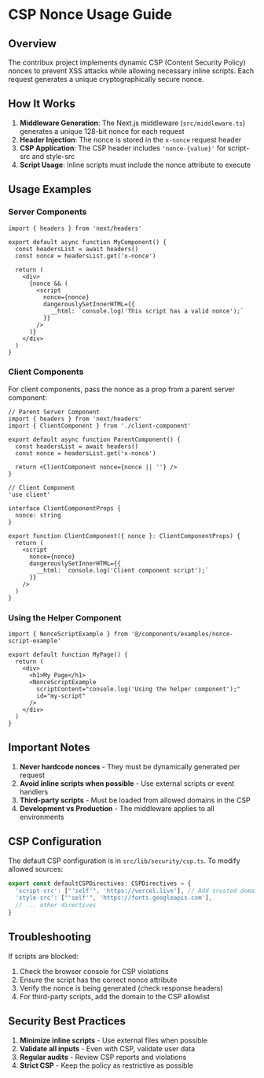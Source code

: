# CSP Nonce Usage Guide

## Overview

The contribux project implements dynamic CSP (Content Security Policy) nonces to prevent XSS attacks while allowing necessary inline scripts. Each request generates a unique cryptographically secure nonce.

## How It Works

1. **Middleware Generation**: The Next.js middleware (`src/middleware.ts`) generates a unique 128-bit nonce for each request
2. **Header Injection**: The nonce is stored in the `x-nonce` request header
3. **CSP Application**: The CSP header includes `'nonce-{value}'` for script-src and style-src
4. **Script Usage**: Inline scripts must include the nonce attribute to execute

## Usage Examples

### Server Components

```tsx
import { headers } from 'next/headers'

export default async function MyComponent() {
  const headersList = await headers()
  const nonce = headersList.get('x-nonce')

  return (
    <div>
      {nonce && (
        <script
          nonce={nonce}
          dangerouslySetInnerHTML={{
            __html: `console.log('This script has a valid nonce');`
          }}
        />
      )}
    </div>
  )
}
```

### Client Components

For client components, pass the nonce as a prop from a parent server component:

```tsx
// Parent Server Component
import { headers } from 'next/headers'
import { ClientComponent } from './client-component'

export default async function ParentComponent() {
  const headersList = await headers()
  const nonce = headersList.get('x-nonce')

  return <ClientComponent nonce={nonce || ''} />
}

// Client Component
'use client'

interface ClientComponentProps {
  nonce: string
}

export function ClientComponent({ nonce }: ClientComponentProps) {
  return (
    <script
      nonce={nonce}
      dangerouslySetInnerHTML={{
        __html: `console.log('Client component script');`
      }}
    />
  )
}
```

### Using the Helper Component

```tsx
import { NonceScriptExample } from '@/components/examples/nonce-script-example'

export default function MyPage() {
  return (
    <div>
      <h1>My Page</h1>
      <NonceScriptExample 
        scriptContent="console.log('Using the helper component');"
        id="my-script"
      />
    </div>
  )
}
```

## Important Notes

1. **Never hardcode nonces** - They must be dynamically generated per request
2. **Avoid inline scripts when possible** - Use external scripts or event handlers
3. **Third-party scripts** - Must be loaded from allowed domains in the CSP
4. **Development vs Production** - The middleware applies to all environments

## CSP Configuration

The default CSP configuration is in `src/lib/security/csp.ts`. To modify allowed sources:

```typescript
export const defaultCSPDirectives: CSPDirectives = {
  'script-src': ["'self'", 'https://vercel.live'], // Add trusted domains here
  'style-src': ["'self'", 'https://fonts.googleapis.com'],
  // ... other directives
}
```

## Troubleshooting

If scripts are blocked:
1. Check the browser console for CSP violations
2. Ensure the script has the correct nonce attribute
3. Verify the nonce is being generated (check response headers)
4. For third-party scripts, add the domain to the CSP allowlist

## Security Best Practices

1. **Minimize inline scripts** - Use external files when possible
2. **Validate all inputs** - Even with CSP, validate user data
3. **Regular audits** - Review CSP reports and violations
4. **Strict CSP** - Keep the policy as restrictive as possible